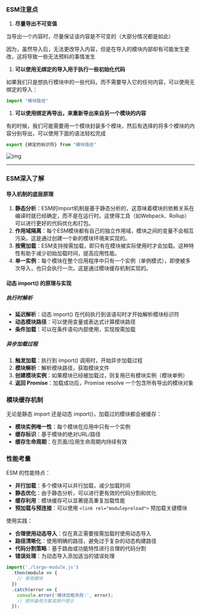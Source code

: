 ### ESM注意点

1. **尽量导出不可变值**

当导出一个内容时，尽量保证该内容是不可变的（大部分情况都是如此）

因为，虽然导入后，无法更改导入内容，但是在导入的模块内部却有可能发生更改，这将导致一些无法预料的事情发生

1. **可以使用无绑定的导入用于执行一些初始化代码**

如果我们只是想执行模块中的一些代码，而不需要导入它的任何内容，可以使用无绑定的导入：

```javascript
import "模块路径"
```

1. **可以使用绑定再导出，来重新导出来自另一个模块的内容**

有的时候，我们可能需要用一个模块封装多个模块，然后有选择的将多个模块的内容分别导出，可以使用下面的语法轻松完成

```javascript
export {绑定的标识符} from "模块路径"
```

![img](https://oss.yanquankun.cn/oss-cdn/2019-12-04-14-33-14.png!watermark)

---

### ESM深入了解

#### 导入机制的底层原理

1. **静态分析**：ESM的import机制是基于静态分析的，这意味着模块的依赖关系在编译时就已经确定，而不是在运行时。这使得工具（如Webpack、Rollup）可以进行更好的代码优化和打包。
2. **作用域隔离**：每个ESM模块都有自己的独立作用域，模块之间的变量不会相互污染。这是通过创建一个新的模块环境来实现的。
3. **按需加载**：ESM支持按需加载，即只有在模块被实际使用时才会加载。这种特性有助于减少初始加载时间，提高应用性能。
4. **单一实例**：每个模块在整个应用程序中只有一个实例（单例模式），即使被多次导入，也只会执行一次。这是通过模块缓存机制实现的。

#### 动态 import() 的原理与实现

##### 执行时解析

- **延迟解析**：动态 import() 在代码执行到该语句时才开始解析模块标识符
- **动态模块路径**：可以使用变量或表达式计算模块路径
- **条件加载**：可以在条件语句内部使用，实现按需加载

##### 异步加载过程

1. **触发加载**：执行到 import() 调用时，开始异步加载过程
2. **模块解析**：解析模块路径，获取模块文件
3. **创建模块实例**：如果模块已经被加载过，则复用已有模块实例（模块单例）
4. **返回 Promise**：加载成功后，Promise resolve 一个包含所有导出的模块对象

### 模块缓存机制

无论是静态 import 还是动态 import()，加载过的模块都会被缓存：

- **模块实例唯一性**：每个模块在应用中只有一个实例
- **缓存标识**：基于模块的绝对URL/路径
- **缓存生命周期**：在页面/应用生命周期内持续有效

### 性能考量

ESM 的性能特点：

- **并行加载**：多个模块可以并行加载，减少加载时间
- **静态优化**：由于静态分析，可以进行更有效的代码分割和优化
- **缓存利用**：模块缓存可以显著提高重复加载性能
- **预加载与预连接**：可以使用 `<link rel="modulepreload">` 预加载关键模块

使用实践：

- **合理使用动态导入**：仅在真正需要按需加载时使用动态导入
- **路径清晰化**：使用明确的路径，避免过于复杂的动态构建路径
- **代码分割策略**：基于路由或功能特性进行合理的代码分割
- **错误处理**：为动态导入添加适当的错误处理

```javascript
import('./large-module.js')
  .then(module => {
    // 使用模块
  })
  .catch(error => {
    console.error('模块加载失败:', error);
    // 提供备用方案或用户提示
  });
```

